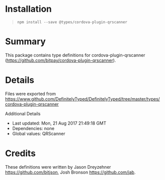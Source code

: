 # Installation
> `npm install --save @types/cordova-plugin-qrscanner`

# Summary
This package contains type definitions for cordova-plugin-qrscanner (https://github.com/bitpay/cordova-plugin-qrscanner).

# Details
Files were exported from https://www.github.com/DefinitelyTyped/DefinitelyTyped/tree/master/types/cordova-plugin-qrscanner

Additional Details
 * Last updated: Mon, 21 Aug 2017 21:49:18 GMT
 * Dependencies: none
 * Global values: QRScanner

# Credits
These definitions were written by Jason Dreyzehner <https://github.com/bitjson>, Josh Bronson <https://github.com/jab>.
